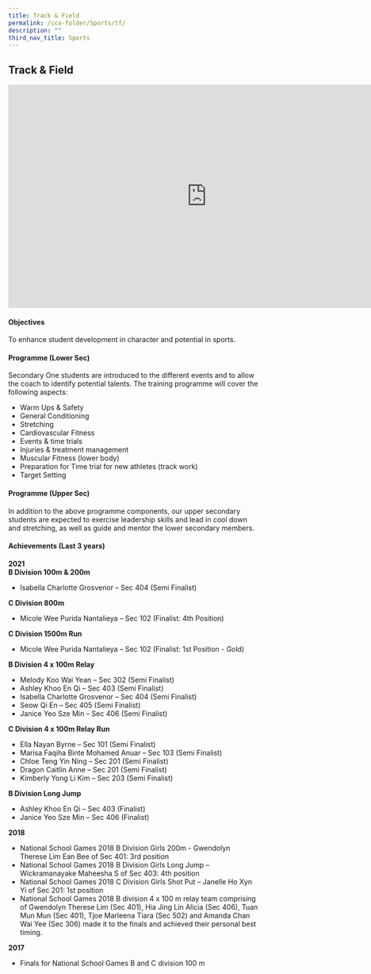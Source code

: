 ```yaml
---
title: Track & Field
permalink: /cca-folder/Sports/tf/
description: ""
third_nav_title: Sports
---
```

## Track &amp; Field

<iframe allowfullscreen="true" height="450" width="800" frameborder="0" src="https://docs.google.com/presentation/d/e/2PACX-1vSpbtBTMMved2Dw_gFnnAEE34Gw7uodknlYUHbsQXQJsyRyi-Y8voidlcCm4AbBvV96Fxgr33oFHcU-/embed?start=false&amp;loop=false&amp;delayms=3000"></iframe>

#### Objectives

To enhance student development in character and potential in sports.

#### Programme (Lower Sec)

Secondary One students are introduced to the different events and to allow the coach to identify potential talents. The training programme will cover the following aspects:

*   Warm Ups &amp; Safety
*   General Conditioning
*   Stretching
*   Cardiovascular Fitness
*   Events &amp; time trials
*   Injuries &amp; treatment management
*   Muscular Fitness (lower body)
*   Preparation for Time trial for new athletes (track work)
*   Target Setting

#### Programme (Upper Sec)

In addition to the above programme components, our upper secondary students are expected to exercise leadership skills and lead in cool down and stretching, as well as guide and mentor the lower secondary members.

#### Achievements (Last 3 years)

**2021**  <br>
**B Division 100m &amp; 200m**&nbsp;<br>
*   Isabella Charlotte Grosvenor – Sec 404 (Semi Finalist)

**C Division 800m**&nbsp;<br>
*   Micole Wee Purida Nantalieya – Sec 102 (Finalist: 4th Position)

**C Division 1500m Run**<br>
*   Micole Wee Purida Nantalieya – Sec 102 (Finalist: 1st Position - Gold)

**B Division 4 x 100m Relay**&nbsp;<br>
*   Melody Koo Wai Yean – Sec 302 (Semi Finalist)
*   Ashley Khoo En Qi – Sec 403 (Semi Finalist)
*   Isabella Charlotte Grosvenor – Sec 404 (Semi Finalist)
*   Seow Qi En – Sec 405 (Semi Finalist)
*   Janice Yeo Sze Min – Sec 406 (Semi Finalist)

**C Division 4 x 100m Relay Run**<br>
*   Ella Nayan Byrne – Sec 101 (Semi Finalist)
*   Marisa Faqiha Binte Mohamed Anuar – Sec 103 (Semi Finalist)
*   Chloe Teng Yin Ning – Sec 201 (Semi Finalist)
*   Dragon Caitlin Anne – Sec 201 (Semi Finalist)
*   Kimberly Yong Li Kim – Sec 203 (Semi Finalist)

**B Division Long Jump**<br>
*   Ashley Khoo En Qi – Sec 403 (Finalist)
*   Janice Yeo Sze Min – Sec 406 (Finalist)

**2018**<br>
*   National School Games 2018 B Division Girls 200m - Gwendolyn Therese Lim Ean Bee of Sec 401: 3rd position
*   National School Games 2018 B Division Girls Long Jump – Wickramanayake Maheesha S of Sec 403: 4th position
*   National School Games 2018 C Division Girls Shot Put – Janelle Ho Xyn Yi of Sec 201: 1st position
*   National School Games 2018 B division 4 x 100 m relay team comprising of Gwendolyn Therese Lim (Sec 401), Hia Jing Lin Alicia (Sec 406), Tuan Mun Mun (Sec 401), Tjoe Marleena Tiara (Sec 502) and Amanda Chan Wai Yee (Sec 306) made it to the finals and achieved their personal best timing.

**2017**<br>
*   Finals for National School Games B and C division 100 m